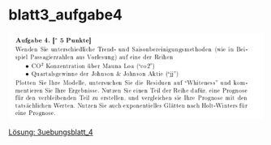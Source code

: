 # blatt3\_aufgabe4

![](../.gitbook/assets/a4.PNG)

[Lösung: 3uebungsblatt\_4](https://trello.com/c/qr0XVFNj/24-3uebungsblatt4)

